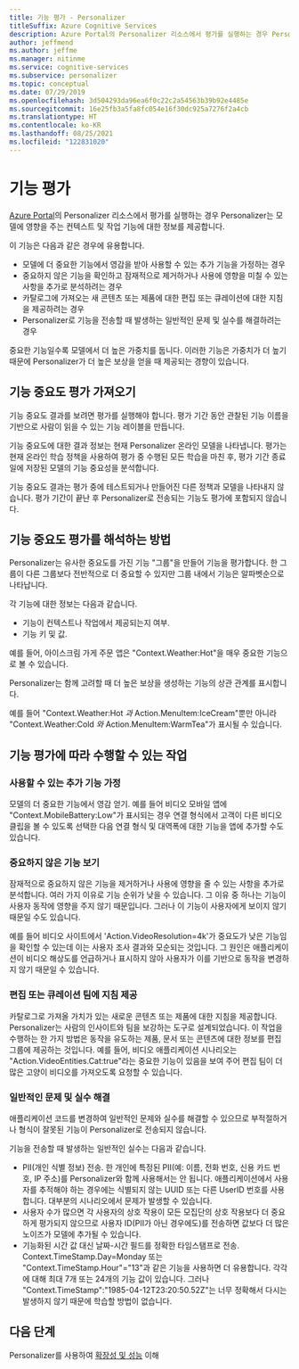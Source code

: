 ```yaml
---
title: 기능 평가 - Personalizer
titleSuffix: Azure Cognitive Services
description: Azure Portal의 Personalizer 리소스에서 평가를 실행하는 경우 Personalizer는 모델에 영향을 주는 컨텍스트 및 작업 기능에 대한 정보를 제공합니다.
author: jeffmend
ms.author: jeffme
ms.manager: nitinme
ms.service: cognitive-services
ms.subservice: personalizer
ms.topic: conceptual
ms.date: 07/29/2019
ms.openlocfilehash: 3d504293da96ea6f0c22c2a54563b39b92e4485e
ms.sourcegitcommit: 16e25fb3a5fa8fc054e16f30dc925a7276f2a4cb
ms.translationtype: HT
ms.contentlocale: ko-KR
ms.lasthandoff: 08/25/2021
ms.locfileid: "122831020"
---
```

# <a name="feature-evaluation"></a>기능 평가

[Azure Portal](https://portal.azure.com)의 Personalizer 리소스에서 평가를 실행하는 경우 Personalizer는 모델에 영향을 주는 컨텍스트 및 작업 기능에 대한 정보를 제공합니다. 

이 기능은 다음과 같은 경우에 유용합니다.

* 모델에 더 중요한 기능에서 영감을 받아 사용할 수 있는 추가 기능을 가정하는 경우
* 중요하지 않은 기능을 확인하고 잠재적으로 제거하거나 사용에 영향을 미칠 수 있는 사항을 추가로 분석하려는 경우
* 카탈로그에 가져오는 새 콘텐츠 또는 제품에 대한 편집 또는 큐레이션에 대한 지침을 제공하려는 경우
* Personalizer로 기능을 전송할 때 발생하는 일반적인 문제 및 실수를 해결하려는 경우

중요한 기능일수록 모델에서 더 높은 가중치를 둡니다. 이러한 기능은 가중치가 더 높기 때문에 Personalizer가 더 높은 보상을 얻을 때 제공되는 경향이 있습니다.

## <a name="getting-feature-importance-evaluation"></a>기능 중요도 평가 가져오기

기능 중요도 결과를 보려면 평가를 실행해야 합니다. 평가 기간 동안 관찰된 기능 이름을 기반으로 사람이 읽을 수 있는 기능 레이블을 만듭니다.

기능 중요도에 대한 결과 정보는 현재 Personalizer 온라인 모델을 나타냅니다. 평가는 현재 온라인 학습 정책을 사용하여 평가 중 수행된 모든 학습을 마친 후, 평가 기간 종료일에 저장된 모델의 기능 중요성을 분석합니다. 

기능 중요도 결과는 평가 중에 테스트되거나 만들어진 다른 정책과 모델을 나타내지 않습니다.  평가 기간이 끝난 후 Personalizer로 전송되는 기능도 평가에 포함되지 않습니다.

## <a name="how-to-interpret-the-feature-importance-evaluation"></a>기능 중요도 평가를 해석하는 방법

Personalizer는 유사한 중요도를 가진 기능 "그룹"을 만들어 기능을 평가합니다. 한 그룹이 다른 그룹보다 전반적으로 더 중요할 수 있지만 그룹 내에서 기능은 알파벳순으로 나타납니다.

각 기능에 대한 정보는 다음과 같습니다.

* 기능이 컨텍스트나 작업에서 제공되는지 여부.
* 기능 키 및 값.

예를 들어, 아이스크림 가게 주문 앱은 "Context.Weather:Hot"을 매우 중요한 기능으로 볼 수 있습니다.

Personalizer는 함께 고려할 때 더 높은 보상을 생성하는 기능의 상관 관계를 표시합니다.

예를 들어 "Context.Weather:Hot *과* Action.MenuItem:IceCream"뿐만 아니라 "Context.Weather:Cold *와* Action.MenuItem:WarmTea"가 표시될 수 있습니다.

## <a name="actions-you-can-take-based-on-feature-evaluation"></a>기능 평가에 따라 수행할 수 있는 작업

### <a name="imagine-additional-features-you-could-use"></a>사용할 수 있는 추가 기능 가정

모델의 더 중요한 기능에서 영감 얻기. 예를 들어 비디오 모바일 앱에 "Context.MobileBattery:Low"가 표시되는 경우 연결 형식에서 고객이 다른 비디오 클립을 볼 수 있도록 선택한 다음 연결 형식 및 대역폭에 대한 기능을 앱에 추가할 수도 있습니다.

### <a name="see-what-features-are-not-important"></a>중요하지 않은 기능 보기

잠재적으로 중요하지 않은 기능을 제거하거나 사용에 영향을 줄 수 있는 사항을 추가로 분석합니다. 여러 가지 이유로 기능 순위가 낮을 수 있습니다. 그 이유 중 하나는 기능이 사용자 동작에 영향을 주지 않기 때문입니다. 그러나 이 기능이 사용자에게 보이지 않기 때문일 수도 있습니다. 

예를 들어 비디오 사이트에서 'Action.VideoResolution=4k'가 중요도가 낮은 기능임을 확인할 수 있는데 이는 사용자 조사 결과와 모순되는 것입니다. 그 원인은 애플리케이션이 비디오 해상도를 언급하거나 표시하지 않아 사용자가 이를 기반으로 동작을 변경하지 않기 때문일 수 있습니다.

### <a name="provide-guidance-to-editorial-or-curation-teams"></a>편집 또는 큐레이션 팀에 지침 제공

카탈로그로 가져올 가치가 있는 새로운 콘텐츠 또는 제품에 대한 지침을 제공합니다. Personalizer는 사람의 인사이트와 팀을 보강하는 도구로 설계되었습니다. 이 작업을 수행하는 한 가지 방법은 동작을 유도하는 제품, 문서 또는 콘텐츠에 대한 정보를 편집 그룹에 제공하는 것입니다. 예를 들어, 비디오 애플리케이션 시나리오는 "Action.VideoEntities.Cat:true"라는 중요한 기능이 있음을 보여 주어 편집 팀이 더 많은 고양이 비디오를 가져오도록 요청할 수 있습니다.

### <a name="troubleshoot-common-problems-and-mistakes"></a>일반적인 문제 및 실수 해결

애플리케이션 코드를 변경하여 일반적인 문제와 실수를 해결할 수 있으므로 부적절하거나 형식이 잘못된 기능이 Personalizer로 전송되지 않습니다. 

기능을 전송할 때 발생하는 일반적인 실수는 다음과 같습니다.

* PII(개인 식별 정보) 전송. 한 개인에 특정된 PII(예: 이름, 전화 번호, 신용 카드 번호, IP 주소)를 Personalizer와 함께 사용해서는 안 됩니다. 애플리케이션에서 사용자를 추적해야 하는 경우에는 식별되지 않는 UUID 또는 다른 UserID 번호를 사용합니다. 대부분의 시나리오에서 문제가 발생할 수 있습니다.
* 사용자 수가 많으면 각 사용자의 상호 작용이 모든 모집단의 상호 작용보다 더 중요하게 평가되지 않으므로 사용자 ID(PII가 아닌 경우에도)를 전송하면 값보다 더 많은 노이즈가 모델에 추가될 수 있습니다.
* 기능화된 시간 값 대신 날짜-시간 필드를 정확한 타임스탬프로 전송. Context.TimeStamp.Day=Monday 또는 "Context.TimeStamp.Hour"="13"과 같은 기능을 사용하면 더 유용합니다. 각각에 대해 최대 7개 또는 24개의 기능 값이 있습니다. 그러나 "Context.TimeStamp":"1985-04-12T23:20:50.52Z"는 너무 정확해서 다시는 발생하지 않기 때문에 학습할 방법이 없습니다.

## <a name="next-steps"></a>다음 단계

Personalizer를 사용하여 [확장성 및 성능](concepts-scalability-performance.md) 이해

